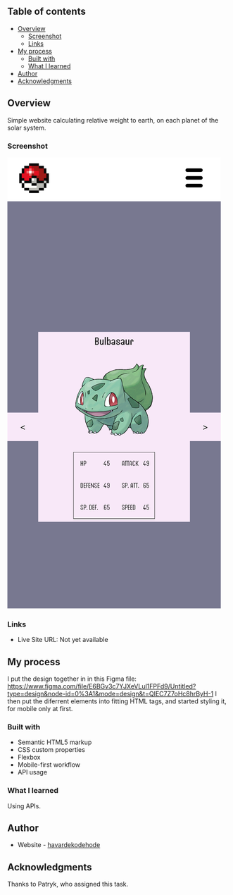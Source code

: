 ## Table of contents

-   [Overview](#overview)
    -   [Screenshot](#screenshot)
    -   [Links](#links)
-   [My process](#my-process)
    -   [Built with](#built-with)
    -   [What I learned](#what-i-learned)
-   [Author](#author)
-   [Acknowledgments](#acknowledgments)

## Overview

Simple website calculating relative weight to earth, on each planet of the solar system.

### Screenshot

![](images/landingPageMobile2.png)

<!-- ![](images/screenshotMain.png) -->

### Links

-   Live Site URL: Not yet available

## My process

I put the design together in in this Figma file: https://www.figma.com/file/E6BGv3c7YJXeVLul1FPFd9/Untitled?type=design&node-id=0%3A1&mode=design&t=QIEC7Z7oHc8hrByH-1 I then put the diferrent elements into fitting HTML tags, and started styling it, for mobile only at first.

### Built with

-   Semantic HTML5 markup
-   CSS custom properties
-   Flexbox
-   Mobile-first workflow
-   API usage

### What I learned

Using APIs.

## Author

-   Website - [havardekodehode]("portfolioSite")

## Acknowledgments

Thanks to Patryk, who assigned this task.
